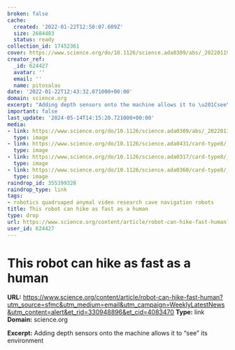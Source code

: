 ```yaml
---
broken: false
cache:
  created: '2022-01-22T12:50:07.609Z'
  size: 2684483
  status: ready
collection_id: 17452361
cover: https://www.science.org/do/10.1126/science.ada0309/abs/_20220119_vid_anymal.jpg
creator_ref:
  _id: 624427
  avatar: ''
  email: ''
  name: pitosalas
date: '2022-01-22T12:43:32.071000+00:00'
domain: science.org
excerpt: "Adding depth sensors onto the machine allows it to \u201Csee\u201D its environment"
important: false
last_update: '2024-05-14T14:15:20.721000+00:00'
media:
- link: https://www.science.org/do/10.1126/science.ada0309/abs/_20220119_vid_anymal.jpg
  type: image
- link: https://www.science.org/do/10.1126/science.ada0431/card-type8/_20220120_on_nsfindicators.jpg
  type: image
- link: https://www.science.org/do/10.1126/science.ada0317/card-type8/_20220121_nib_tonga.jpg
  type: image
- link: https://www.science.org/do/10.1126/science.ada0360/card-type8/_20220121_flags.jpg
  type: image
raindrop_id: 355399328
raindrop_type: link
tags:
- robotics quadruaped anymal video research cave navigation robots
title: This robot can hike as fast as a human
type: drop
url: https://www.science.org/content/article/robot-can-hike-fast-human?utm_source=sfmc&utm_medium=email&utm_campaign=WeeklyLatestNews&utm_content=alert&et_rid=330948896&et_cid=4083470
user_id: 624427
---
```


# This robot can hike as fast as a human

**URL:** https://www.science.org/content/article/robot-can-hike-fast-human?utm_source=sfmc&utm_medium=email&utm_campaign=WeeklyLatestNews&utm_content=alert&et_rid=330948896&et_cid=4083470
**Type:** link
**Domain:** science.org

**Excerpt:** Adding depth sensors onto the machine allows it to “see” its environment
